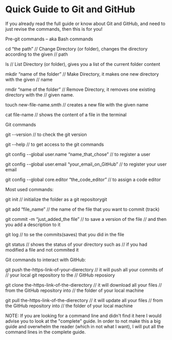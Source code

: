 # Quick Guide to Git and GitHub

If you already read the full guide or know about Git and GitHub, and need to just revise the commands, then this is for you!

Pre-git commands – aka Bash commands 

cd “the path” 	// Change Directory (or folder), changes the directory according to the given
                // path
                
ls	// List Directory (or folder), gives you a list of the current folder content

mkdir	“name of the folder”	// Make Directory, it makes one new directory with the given
                                // name
                                
rmdir	“name of the folder”	// Remove Directory, it removes one existing directory with the 
                                // given name.

touch new-file-name.smth	// creates a new file with the given name

cat file-name	// shows the content of a file in the terminal


Git commands


git --version	// to check the git version

git --help	// to get access to the git commands

git config --global user.name “name_that_chose”		// to register a user

git config --global user.email “your_email_on_GitHub” 		// to register your user email

git config --global core.editor “the_code_editor”		// to assign a code editor


Most used commands:


git init		// initialize the folder as a git repositorygit

git add “file_name”	// the name of the file that you want to commit (track)

git commit -m “just_added_the file”	// to save a version of the file
					// and then you add a description to it
                    
git log	// to se the commits(saves) that you did in the file


git status  // shows the status of your directory such as
            // if you had modified a file and not commited it
            
            
Git commands to interact with GitHub:


git push the-https-link-of-your-dierectory      // it will push all your commits of
                                                // your local git repository to the
                                                // GitHub reposiory

git clone the-https-link-of-the-dierectory      // it will download all your files
                                                // from the GitHub repository into
                                                // the folder of your local machine

git pull the-https-link-of-the-dierectory       // it will update all your files
                                                // from the GitHub repository into
                                                // the folder of your local machine


NOTE: If you are looking for a command line and didn't find it here
I would advise you to look at the "complete" guide. In order to not
make this a big guide and overwhelm the reader (which in not what I
want), I will put all the command lines in the complete guide.
